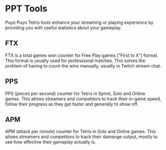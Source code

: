# PPT Tools

Puyo Puyo Tetris tools enhance your streaming or playing experience by providing you with useful statistics about your gameplay.

## FTX

FTX is a total games won counter for Free Play games ("First to X") format. This format is usually used for professional matches. This solves the problem of having to count the wins manually, usually in Twitch stream chat.

## PPS

PPS (pieces per second) counter for Tetris in Sprint, Solo and Online games. This allows streamers and competitors to track their in-game speed, follow their progress as they get faster and generally to show off.

## APM

APM (attack per minute) counter for Tetris in Solo and Online games. This allows streamers and competitors to track their damange output, mostly to see how effective their gameplay actually is.
